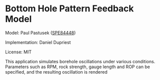 # Bottom Hole Pattern Feedback Model

Model: Paul Pastusek ([SPE84448](https://onepetro.org/SPEATCE/proceedings-abstract/03ATCE/All-03ATCE/SPE-84448-MS/137797))

Implementation: Daniel Dupriest

License: MIT

This application simulates borehole oscillations under various conditions. Parameters such as RPM, rock strength, gauge length and ROP can be specified, and the resulting oscillation is rendered
